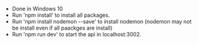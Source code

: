- Done in Windows 10 
- Run 'npm install' to install all packages.
- Run 'npm install nodemon --save' to install nodemon (nodemon may not be install even if all paackges are install)
- Run 'npm run dev' to start the api in localhost:3002.
